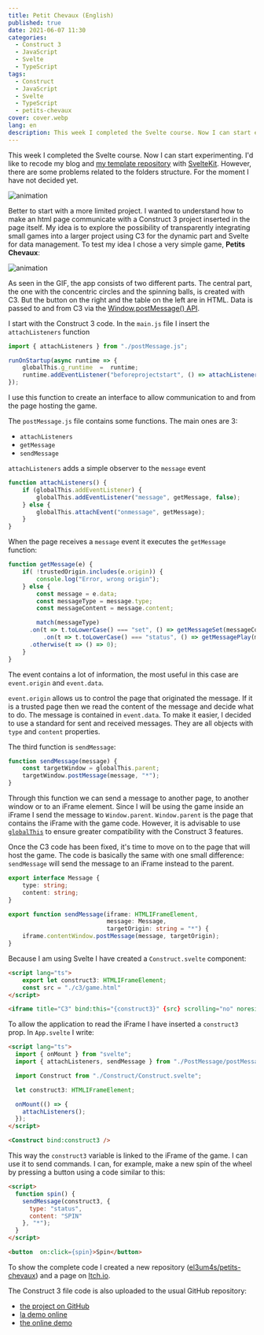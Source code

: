 ```yaml
---
title: Petit Chevaux (English)
published: true
date: 2021-06-07 11:30
categories:
  - Construct 3
  - JavaScript
  - Svelte
  - TypeScript
tags:
  - Construct
  - JavaScript
  - Svelte
  - TypeScript
  - petits-chevaux
cover: cover.webp
lang: en
description: This week I completed the Svelte course. Now I can start experimenting. I'd like to recode my blog and my template repository with SvelteKit. However, there are some problems related to the folders structure. For the moment I have not decided yet.
---
```


This week I completed the Svelte course. Now I can start experimenting. I'd like to recode my blog and [my template repository](https://github.com/el3um4s/construct-demo) with [SvelteKit](https://kit.svelte.dev/). However, there are some problems related to the folders structure. For the moment I have not decided yet.

![animation](./showcase-c3-projects.gif)

Better to start with a more limited project. I wanted to understand how to make an html page communicate with a Construct 3 project inserted in the page itself. My idea is to explore the possibility of transparently integrating small games into a larger project using C3 for the dynamic part and Svelte for data management. To test my idea I chose a very simple game, **Petits Chevaux**:

![animation](./animation.gif)

As seen in the GIF, the app consists of two different parts. The central part, the one with the concentric circles and the spinning balls, is created with C3. But the button on the right and the table on the left are in HTML. Data is passed to and from C3 via the [Window.postMessage() API](https://developer.mozilla.org/en-US/docs/Web/API/Window/postMessage).

I start with the Construct 3 code. In the `main.js` file I insert the `attachListeners` function

```js
import { attachListeners } from "./postMessage.js";

runOnStartup(async runtime => {
	globalThis.g_runtime  =  runtime;
	runtime.addEventListener("beforeprojectstart", () => attachListeners());
});
```

I use this function to create an interface to allow communication to and from the page hosting the game.

The `postMessage.js` file contains some functions. The main ones are 3:

- `attachListeners`
- `getMessage`
- `sendMessage`

`attachListeners` adds a simple observer to the `message` event

```js
function attachListeners() {
	if (globalThis.addEventListener) {
		globalThis.addEventListener("message", getMessage, false);
	} else {
		globalThis.attachEvent("onmessage", getMessage);
	}
}
```

When the page receives a `message` event it executes the `getMessage` function:

```js
function getMessage(e) {
	if( !trustedOrigin.includes(e.origin)) {
		console.log("Error, wrong origin");
	} else {
		const message = e.data;
		const messageType = message.type;
		const messageContent = message.content;

		match(messageType)
      .on(t => t.toLowerCase() === "set", () => getMessageSet(messageContent))
		  .on(t => t.toLowerCase() === "status", () => getMessagePlay(messageContent))
      .otherwise(t => () => 0);
	}
}
```

The event contains a lot of information, the most useful in this case are `event.origin` and `event.data`.

`event.origin` allows us to control the page that originated the message. If it is a trusted page then we read the content of the message and decide what to do. The message is contained in  `event.data`. To make it easier, I decided to use a standard for sent and received messages. They are all objects with `type` and `content` properties.

The third function is `sendMessage`:

```js
function sendMessage(message) {
	const targetWindow = globalThis.parent;
	targetWindow.postMessage(message, "*");
}
```

Through this function we can send a message to another page, to another window or to an iFrame element. Since I will be using the game inside an iFrame I send the message to `Window.parent`.  `Window.parent` is the page that contains the iFrame with the game code. However, it is advisable to use [`globalThis`](https://developer.mozilla.org/en-US/docs/Web/JavaScript/Reference/Global_Objects/globalThis) to ensure greater compatibility with the Construct 3 features.

Once the C3 code has been fixed, it's time to move on to the page that will host the game. The code is basically the same with one small difference: `sendMessage` will send the message to an iFrame instead to the parent.

```ts
export interface Message {
    type: string;
    content: string;
}

export function sendMessage(iframe: HTMLIFrameElement, 
                            message: Message, 
                            targetOrigin: string = "*") {
    iframe.contentWindow.postMessage(message, targetOrigin);
}
```

Because I am using Svelte I have created a `Construct.svelte` component:

```html
<script lang="ts">
    export let construct3: HTMLIFrameElement;
    const src = "./c3/game.html"
</script>

<iframe title="C3" bind:this="{construct3}" {src} scrolling="no" noresize="noresize" /> 
```

To allow the application to read the iFrame I have inserted a `construct3` prop. In `App.svelte` I write:

```html
<script lang="ts">
  import { onMount } from "svelte";
  import { attachListeners, sendMessage } from "./PostMessage/postMessage";

  import Construct from "./Construct/Construct.svelte";

  let construct3: HTMLIFrameElement;

  onMount(() => {
    attachListeners();
  });
</script>

<Construct bind:construct3 />
```

This way the `construct3` variable is linked to the iFrame of the game. I can use it to send commands. I can, for example, make a new spin of the wheel by pressing a button using a code similar to this:

```html
<script>
  function spin() {
    sendMessage(construct3, {
      type: "status",
      content: "SPIN"
    }, "*");
  }
</script>

<button  on:click={spin}>Spin</button>
```

To show the complete code I created a new repository ([el3um4s/petits-chevaux](https://github.com/el3um4s/petits-chevaux)) and a page on [Itch.io](https://el3um4s.itch.io/petits-chevaux).

The Construct 3 file code is also uploaded to the usual GitHub repository:

- [the project on GitHub](https://github.com/el3um4s/construct-demo)
- [la demo online](https://el3um4s.github.io/petits-chevaux/)
- [the online demo](https://www.patreon.com/el3um4s)